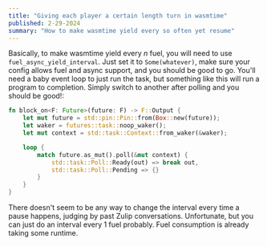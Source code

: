 ```yaml
---
title: "Giving each player a certain length turn in wasmtime"
published: 2-29-2024
summary: "How to make wasmtime yield every so often yet resume"
---
```


Basically, to make wasmtime yield every _n_ fuel, you will need to use `fuel_async_yield_interval`. Just set it to `Some(whatever)`, make sure your config allows fuel and async support, and you should be good to go. You'll need a baby event loop to just run the task, but something like this will run a program to completion. Simply switch to another after polling and you should be good!:

```rust
fn block_on<F: Future>(future: F) -> F::Output {
    let mut future = std::pin::Pin::from(Box::new(future));
    let waker = futures::task::noop_waker();
    let mut context = std::task::Context::from_waker(&waker);

    loop {
        match future.as_mut().poll(&mut context) {
            std::task::Poll::Ready(out) => break out,
            std::task::Poll::Pending => {}
        }
    }
}
```

There doesn't seem to be any way to change the interval every time a pause happens, judging by past Zulip conversations. Unfortunate, but you can just do an interval every 1 fuel probably. Fuel consumption is already taking some runtime.
